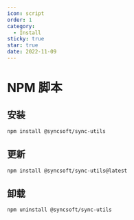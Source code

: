 ```yaml
---
icon: script
order: 1
category:
  - Install
sticky: true
star: true
date: 2022-11-09
---
```


# NPM 脚本

## 安装

```bash
npm install @syncsoft/sync-utils
```

## 更新

```bash
npm install @syncsoft/sync-utils@latest
```

## 卸载

```bash
npm uninstall @syncsoft/sync-utils
```
